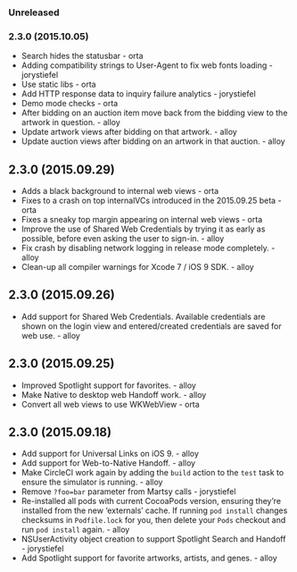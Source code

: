 ### Unreleased

### 2.3.0 (2015.10.05)

* Search hides the statusbar - orta
* Adding compatibility strings to User-Agent to fix web fonts loading - jorystiefel
* Use static libs - orta
* Add HTTP response data to inquiry failure analytics - jorystiefel
* Demo mode checks - orta
* After bidding on an auction item move back from the bidding view to the artwork in question. - alloy
* Update artwork views after bidding on that artwork. - alloy
* Update auction views after bidding on an artwork in that auction. - alloy

## 2.3.0 (2015.09.29)

* Adds a black background to internal web views - orta
* Fixes to a crash on top internalVCs introduced in the 2015.09.25 beta - orta
* Fixes a sneaky top margin appearing on internal web views - orta
* Improve the use of Shared Web Credentials by trying it as early as possible, before even asking the user to sign-in. - alloy
* Fix crash by disabling network logging in release mode completely. - alloy
* Clean-up all compiler warnings for Xcode 7 / iOS 9 SDK. - alloy

## 2.3.0 (2015.09.26)

* Add support for Shared Web Credentials. Available credentials are shown on the login view and entered/created credentials are saved for web use. - alloy

## 2.3.0 (2015.09.25)

* Improved Spotlight support for favorites. - alloy
* Make Native to desktop web Handoff work. - alloy
* Convert all web views to use WKWebView - orta

## 2.3.0 (2015.09.18)

* Add support for Universal Links on iOS 9. - alloy
* Add support for Web-to-Native Handoff. - alloy
* Make CircleCI work again by adding the `build` action to the `test` task to ensure the simulator is running. - alloy
* Remove `?foo=bar` parameter from Martsy calls - jorystiefel
* Re-installed all pods with current CocoaPods version, ensuring they’re installed from the new ‘externals’ cache. If running `pod install` changes checksums in `Podfile.lock` for you, then delete your `Pods` checkout and run `pod install` again. - alloy
* NSUserActivity object creation to support Spotlight Search and Handoff - jorystiefel
* Add Spotlight support for favorite artworks, artists, and genes. - alloy
